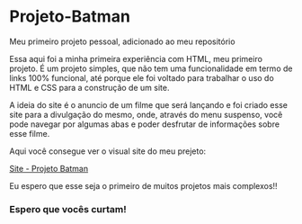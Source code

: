 # Projeto-Batman

Meu primeiro projeto pessoal, adicionado ao meu repositório

Essa aqui foi a minha primeira experiência com HTML, meu primeiro projeto.
É um projeto simples, que não tem uma funcionalidade em termo de links 100% funcional, até porque ele foi voltado para trabalhar o uso do HTML e CSS para a construção de um site.

A ideia do site é o anuncio de um filme que será lançando e foi criado esse site para a divulgação do mesmo, onde, através do menu suspenso, você pode navegar por algumas abas e poder desfrutar de informações sobre esse filme.

Aqui você consegue ver o visual site do meu prejeto:

[Site - Projeto Batman](https://projeto1-edvanidias.netlify.app/)

Eu espero que esse seja o primeiro de muitos projetos mais complexos!!

### Espero que vocês curtam!
